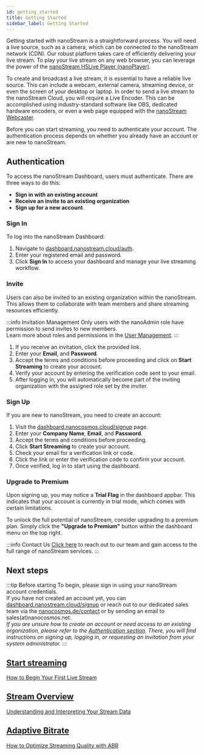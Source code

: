 ```yaml
---
id: getting_started
title: Getting Started
sidebar_label: Getting Started
---
```


Getting started with nanoStream is a straightforward process. You will need a live source, such as a camera, which can be connected to the nanoStream network (CDN). Our robust platform takes care of efficiently delivering your live stream. To play your live stream on any web browser, you can leverage the power of the [nanoStream H5Live Player (nanoPlayer)](../nanoplayer/nanoplayer_introduction).

To create and broadcast a live stream, it is essential to have a reliable live source. This can include a webcam, external camera, streaming device, or even the screen of your desktop or laptop. In order to send a live stream to the nanoStream Cloud, you will require a Live Encoder. This can be accomplished using industry-standard software like OBS, dedicated hardware encoders, or even a web page equipped with the [nanoStream Webcaster](https://docs.nanocosmos.de/docs/webrtc/nanostream_webrtc_introduction).

Before you can start streaming, you need to authenticate your account. The authentication process depends on whether you already have an account or are new to nanoStream.

## Authentication

To access the nanoStream Dashboard, users must authenticate. There are three ways to do this:
- **Sign in with an existing account**
- **Receive an invite to an existing organization**
- **Sign up for a new account**.

### Sign In

To log into the nanoStream Dashboard:
1. Navigate to [dashboard.nanostream.cloud/auth](https://dashboard.nanostream.cloud/auth).
2. Enter your registered email and password.
3. Click **Sign In** to access your dashboard and manage your live streaming workflow.

### Invite 

Users can also be invited to an existing organization within the nanoStream. This allows them to collaborate with team members and share streaming resources efficiently.

:::info Invitation Management
Only users with the <span className="role role-admin">nanoAdmin</span> role have permission to send invites to new members. <br/>
Learn more about roles and permissions in the [User Management](./user-management).
:::

1. If you receive an invitation, click the provided link.
2. Enter your **Email**, and **Password**.
3. Accept the terms and conditions before proceeding and click on **Start Streaming** to create your account.
4. Verify your account by entering the verification code sent to your email.
5. After logging in, you will automatically become part of the inviting organization with the assigned role set by the inviter.


### Sign Up

If you are new to nanoStream, you need to create an account:
1. Visit the [dashboard.nanocosmos.cloud/signup](https://dashboard.nanocosmos.cloud/signup) page.
2. Enter your **Company Name**, **Email**, and **Password**.
3. Accept the terms and conditions before proceeding.
4. Click **Start Streaming** to create your account.
5. Check your email for a verification link or code.
6. Click the link or enter the verification code to confirm your account.
7. Once verified, log in to start using the dashboard.

### Upgrade to Premium

Upon signing up, you may notice a **Trial Flag** in the dashboard appbar. This indicates that your account is currently in trial mode, which comes with certain limitations.

To unlock the full potential of nanoStream, consider upgrading to a premium plan. Simply click the **"Upgrade to Premium"** button within the dashboard menu on the top right.

:::info Contact Us
[Click here](https://www.nanocosmos.de/contact) to reach out to our team and gain access to the full range of nanoStream services.
:::

## Next steps

:::tip Before starting
To begin, please sign in using your nanoStream account credentials. <br/>
If you have not created an account yet, you can [dashboard.nanostream.cloud/signup](https://dashboard.nanostream.cloud/signup) or reach out to our dedicated sales team via the [nanocosmos.de/contact](https://www.nanocosmos.de/contact) or by sending an email to sales(at)nanocosmos.net. <br/>
*If you are unsure how to create an account or need access to an existing organization, please refer to the [Authentication section](#authentication). There, you will find instructions on signing up, logging in, or requesting an invitation from your system administrator.*
:::

<article class="margin-top--lg">
    <section class="row list_ZO3j">
        <article class="col col--4 margin-bottom--lg">
            <a class="card padding--lg cardContainer_Uewx" href="./start_streaming.md">
                <h2>Start streaming</h2>
                <p>How to Begin Your First Live Stream</p>
            </a>
        </article>
        <article class="col col--4 margin-bottom--lg">
            <a class="card padding--lg cardContainer_Uewx" href="./stream_overview.md">
                <h2>Stream Overview</h2>
                <p>Understanding and Interpreting Your Stream Data</p>
            </a>
        </article>
        <article class="col col--4 margin-bottom--lg">
            <a class="card padding--lg cardContainer_Uewx" href="./abr_transcoding.md">
                <h2>Adaptive Bitrate</h2>
                <p>How to Optimize Streaming Quality with ABR</p>
            </a>
        </article>
    </section>
</article>
